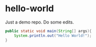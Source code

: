 # hello-world
Just a demo repo.
Do some edits.
``` java
public static void main(String[] args){
    System.println.out("Hello World!");
}
```
